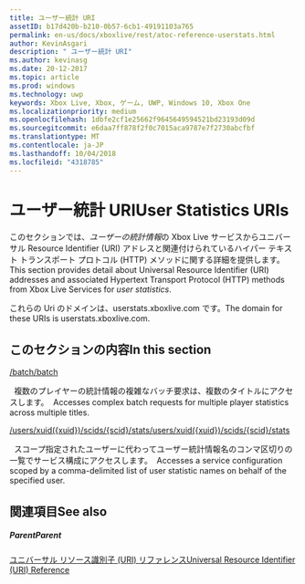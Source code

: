 ```yaml
---
title: ユーザー統計 URI
assetID: b17d420b-b210-0b57-6cb1-49191103a765
permalink: en-us/docs/xboxlive/rest/atoc-reference-userstats.html
author: KevinAsgari
description: " ユーザー統計 URI"
ms.author: kevinasg
ms.date: 20-12-2017
ms.topic: article
ms.prod: windows
ms.technology: uwp
keywords: Xbox Live, Xbox, ゲーム, UWP, Windows 10, Xbox One
ms.localizationpriority: medium
ms.openlocfilehash: 1dbfe2cf1e25662f9645649594521bd23193d09d
ms.sourcegitcommit: e6daa7ff878f2f0c7015aca9787e7f2730abcfbf
ms.translationtype: MT
ms.contentlocale: ja-JP
ms.lasthandoff: 10/04/2018
ms.locfileid: "4318785"
---
```

# <a name="user-statistics-uris"></a><span data-ttu-id="5089f-104">ユーザー統計 URI</span><span class="sxs-lookup"><span data-stu-id="5089f-104">User Statistics URIs</span></span>
 
<span data-ttu-id="5089f-105">このセクションでは、*ユーザーの統計情報*の Xbox Live サービスからユニバーサル Resource Identifier (URI) アドレスと関連付けられているハイパー テキスト トランスポート プロトコル (HTTP) メソッドに関する詳細を提供します。</span><span class="sxs-lookup"><span data-stu-id="5089f-105">This section provides detail about Universal Resource Identifier (URI) addresses and associated Hypertext Transport Protocol (HTTP) methods from Xbox Live Services for *user statistics*.</span></span>
 
<span data-ttu-id="5089f-106">これらの Uri のドメインは、userstats.xboxlive.com です。</span><span class="sxs-lookup"><span data-stu-id="5089f-106">The domain for these URIs is userstats.xboxlive.com.</span></span>
 
<a id="ID4EDB"></a>

 
## <a name="in-this-section"></a><span data-ttu-id="5089f-107">このセクションの内容</span><span class="sxs-lookup"><span data-stu-id="5089f-107">In this section</span></span>

[<span data-ttu-id="5089f-108">/batch</span><span class="sxs-lookup"><span data-stu-id="5089f-108">/batch</span></span>](uri-batch.md)

<span data-ttu-id="5089f-109">&nbsp;&nbsp;複数のプレイヤーの統計情報の複雑なバッチ要求は、複数のタイトルにアクセスします。</span><span class="sxs-lookup"><span data-stu-id="5089f-109">&nbsp;&nbsp;Accesses complex batch requests for multiple player statistics across multiple titles.</span></span>

[<span data-ttu-id="5089f-110">/users/xuid({xuid})/scids/{scid}/stats</span><span class="sxs-lookup"><span data-stu-id="5089f-110">/users/xuid({xuid})/scids/{scid}/stats</span></span>](uri-usersxuidscidsscidstats.md)

<span data-ttu-id="5089f-111">&nbsp;&nbsp;スコープ指定されたユーザーに代わってユーザー統計情報名のコンマ区切りの一覧でサービス構成にアクセスします。</span><span class="sxs-lookup"><span data-stu-id="5089f-111">&nbsp;&nbsp;Accesses a service configuration scoped by a comma-delimited list of user statistic names on behalf of the specified user.</span></span>
 
<a id="ID4EMB"></a>

 
## <a name="see-also"></a><span data-ttu-id="5089f-112">関連項目</span><span class="sxs-lookup"><span data-stu-id="5089f-112">See also</span></span>
 
<a id="ID4EOB"></a>

 
##### <a name="parent"></a><span data-ttu-id="5089f-113">Parent</span><span class="sxs-lookup"><span data-stu-id="5089f-113">Parent</span></span> 

[<span data-ttu-id="5089f-114">ユニバーサル リソース識別子 (URI) リファレンス</span><span class="sxs-lookup"><span data-stu-id="5089f-114">Universal Resource Identifier (URI) Reference</span></span>](../atoc-xboxlivews-reference-uris.md)

   